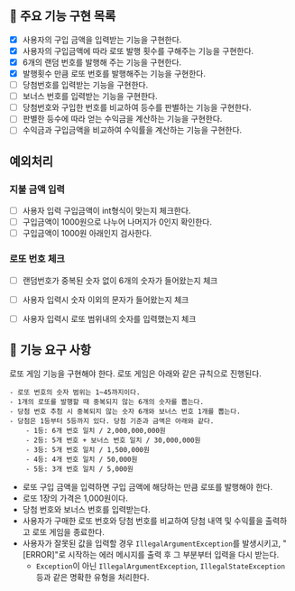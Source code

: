 ## 🚀 주요 기능 구현 목록
- [x] 사용자의 구입 금액을 입력받는 기능을 구현한다.
- [x] 사용자의 구입금액에 따라 로또 발행 횟수를 구해주는 기능을 구현한다.
- [x] 6개의 랜덤 번호를 발행해 주는 기능을 구현한다.
- [x] 발행횟수 만큼 로또 번호를 발행해주는 기능을 구현한다.
- [ ] 당첨번호를 입력받는 기능을 구현한다.
- [ ] 보너스 번호를 입력받는 기능을 구현한다.
- [ ] 당첨번호와 구입한 번호를 비교하여 등수를 판별하는 기능을 구현한다.
- [ ] 판별한 등수에 따라 얻는 수익금을 계산하는 기능을 구현한다.
- [ ] 수익금과 구입금액을 비교하여 수익률을 계산하는 기능을 구현한다.

## 예외처리
### 지불 금액 입력
- [ ] 사용자 입력 구입금액이 int형식이 맞는지 체크한다.
- [ ] 구입금액이 1000원으로 나누어 나머지가 0인지 확인한다.
- [ ] 구입금액이 1000원 아래인지 검사한다.
### 로또 번호 체크
- [ ] 랜덤번호가 중복된 숫자 없이 6개의 숫자가 들어왔는지 체크
- [ ] 사용자 입력시 숫자 이외의 문자가 들어왔는지 체크
- [ ] 사용자 입력시 로또 범위내의 숫자를 입력했는지 체크



## 🚀 기능 요구 사항

로또 게임 기능을 구현해야 한다. 로또 게임은 아래와 같은 규칙으로 진행된다.

```
- 로또 번호의 숫자 범위는 1~45까지이다.
- 1개의 로또를 발행할 때 중복되지 않는 6개의 숫자를 뽑는다.
- 당첨 번호 추첨 시 중복되지 않는 숫자 6개와 보너스 번호 1개를 뽑는다.
- 당첨은 1등부터 5등까지 있다. 당첨 기준과 금액은 아래와 같다.
    - 1등: 6개 번호 일치 / 2,000,000,000원
    - 2등: 5개 번호 + 보너스 번호 일치 / 30,000,000원
    - 3등: 5개 번호 일치 / 1,500,000원
    - 4등: 4개 번호 일치 / 50,000원
    - 5등: 3개 번호 일치 / 5,000원
```

- 로또 구입 금액을 입력하면 구입 금액에 해당하는 만큼 로또를 발행해야 한다.
- 로또 1장의 가격은 1,000원이다.
- 당첨 번호와 보너스 번호를 입력받는다.
- 사용자가 구매한 로또 번호와 당첨 번호를 비교하여 당첨 내역 및 수익률을 출력하고 로또 게임을 종료한다.
- 사용자가 잘못된 값을 입력할 경우 `IllegalArgumentException`를 발생시키고, "[ERROR]"로 시작하는 에러 메시지를 출력 후 그 부분부터 입력을 다시 받는다.
    - `Exception`이 아닌 `IllegalArgumentException`, `IllegalStateException` 등과 같은 명확한 유형을 처리한다.

